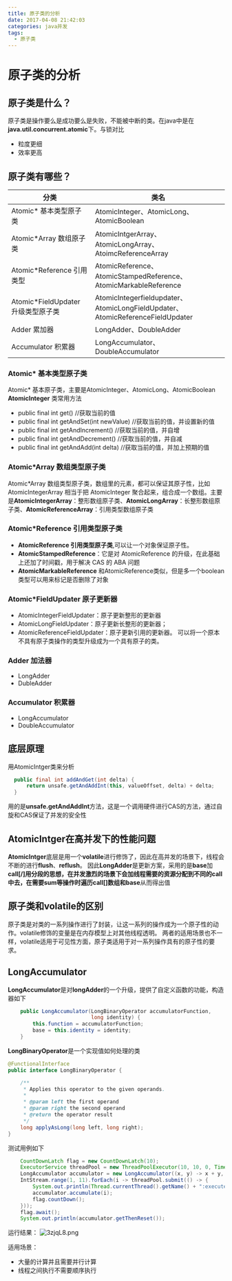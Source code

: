 ```yaml
---
title: 原子类的分析
date: 2017-04-08 21:42:03
categories: java并发
tags:
  - 原子类
---
```


# 原子类的分析

## 原子类是什么？
原子类是操作要么是成功要么是失败，不能被中断的类。在java中是在**java.util.concurrent.atomic**下。与锁对比
- 粒度更细
- 效率更高

## 原子类有哪些？

分类|类名
--|--
Atomic* 基本类型原子类|AtomicInteger、AtomicLong、AtomicBoolean
Atomic*Array 数组原子类|AtomicIntgerArray、AtomicLongArray、AtoimcReferenceArray
Atomic*Reference 引用类型|AtomicReference、AtomicStampedReference、AtomicMarkableReference
Atomic*FieldUpdater 升级类型原子类|AtomicIntegerfieldupdater、AtomicLongFieldUpdater、AtomicReferenceFieldUpdater
Adder 累加器|LongAdder、DoubleAdder
Accumulator 积累器|LongAccumulator、DoubleAccumulator

### Atomic* 基本类型原子类
  Atomic* 基本原子类，主要是AtomicInteger、AtomicLong、AtomicBoolean
**AtomicInteger** 类常用方法
- public final int get() //获取当前的值
- public final int getAndSet(int newValue) //获取当前的值，并设置新的值
- public final int getAndIncrement() //获取当前的值，并自增
- public final int getAndDecrement() //获取当前的值，并自减
- public final int getAndAdd(int delta) //获取当前的值，并加上预期的值

### Atomic*Array 数组类型原子类
 Atomic*Array 数组类型原子类，数组里的元素，都可以保证其原子性，比如 AtomicIntegerArray 相当于把 AtomicInteger 聚合起来，组合成一个数组。主要是**AtomicIntegerArray**：整形数组原子类、**AtomicLongArray**：长整形数组原子类、**AtomicReferenceArray**：引用类型数组原子类

### Atomic*Reference 引用类型原子类
- **AtomicReference 引用类型原子类**,可以让一个对象保证原子性。
- **AtomicStampedReference**：它是对 AtomicReference 的升级，在此基础上还加了时间戳，用于解决 CAS 的 ABA 问题
- **AtomicMarkableReference** 和AtomicReference类似，但是多一个boolean类型可以用来标记是否删除了对象

### Atomic*FieldUpdater 原子更新器
- AtomicIntegerFieldUpdater：原子更新整形的更新器
- AtomicLongFieldUpdater：原子更新长整形的更新器；
- AtomicReferenceFieldUpdater：原子更新引用的更新器。
可以将一个原本不具有原子类操作的类型升级成为一个具有原子的类。

### Adder 加法器
- LongAdder
- DubleAdder

### Accumulator 积累器
- LongAccumulator 
- DoubleAccumulator

## 底层原理

用AtomicIntger类来分析

```java
  public final int addAndGet(int delta) {
      return unsafe.getAndAddInt(this, valueOffset, delta) + delta;
  }
```
用的是**unsafe.getAndAddInt**方法，这是一个调用硬件进行CAS的方法，通过自旋和CAS保证了并发的安全性

## AtomicIntger在高并发下的性能问题

**AtomicIntger**底层是用一个**volatile**进行修饰了，因此在高并发的场景下，线程会不断的进行**flush**、**reflush**。
因此**LongAdder**是更新方案，采用的是**base**加**call[/]**用分段的思想，在并发激烈的场景下会加线程需要的资源分配到不同的call中去，在需要sum等操作时遍历**call[]**数组和**base**从而得出值

## 原子类和volatile的区别

原子类是对类的一系列操作进行了封装，让这一系列的操作成为一个原子性的动作。volatile修饰的变量是在内存模型上对其他线程透明。
两者的适用场景也不一样，volatile适用于可见性方面，原子类适用于对一系列操作具有的原子性的要求。

## LongAccumulator
**LongAccumulator**是对**longAdder**的一个升级，提供了自定义函数的功能，构造器如下
```java
    public LongAccumulator(LongBinaryOperator accumulatorFunction,
                           long identity) {
        this.function = accumulatorFunction;
        base = this.identity = identity;
    }
```

**LongBinaryOperator**是一个实现值如何处理的类

```java
@FunctionalInterface
public interface LongBinaryOperator {

    /**
     * Applies this operator to the given operands.
     *
     * @param left the first operand
     * @param right the second operand
     * @return the operator result
     */
    long applyAsLong(long left, long right);
}
```
测试用例如下
```java
    CountDownLatch flag = new CountDownLatch(10);
    ExecutorService threadPool = new ThreadPoolExecutor(10, 10, 0, TimeUnit.SECONDS, new LinkedBlockingQueue<>());
    LongAccumulator accumulator = new LongAccumulator((x, y) -> x + y, 0);
    IntStream.range(1, 11).forEach(i -> threadPool.submit(() -> {
        System.out.println(Thread.currentThread().getName() + ":executer");
        accumulator.accumulate(i);
        flag.countDown();
    }));
    flag.await();
    System.out.println(accumulator.getThenReset());
```
运行结果：
![3zjqL8.png](https://s2.ax1x.com/2020/03/08/3zjqL8.png)

适用场景：
- 大量的计算并且需要并行计算
- 线程之间执行不需要顺序执行



